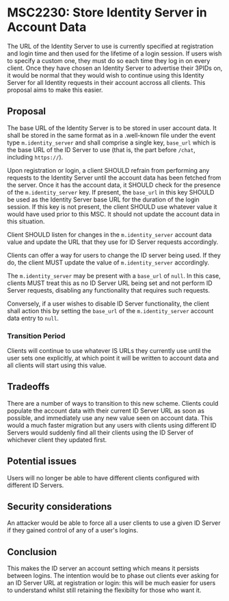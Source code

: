 # MSC2230: Store Identity Server in Account Data

The URL of the Identity Server to use is currently specified at registration and
login time and then used for the lifetime of a login session. If users wish to
specify a custom one, they must do so each time they log in on every client.
Once they have chosen an Identity Server to advertise their 3PIDs on, it would
be normal that they would wish to continue using this Identity Server for all
Identity requests in their account accross all clients. This proposal aims to
make this easier.

## Proposal

The base URL of the Identity Server is to be stored in user account data. It
shall be stored in the same format as in a .well-known file under the event type
`m.identity_server` and shall comprise a single key, `base_url` which is the
base URL of the ID Server to use (that is, the part before `/chat`, including
`https://`).

Upon registration or login, a client SHOULD refrain from performing any requests
to the Identity Server until the account data has been fetched from the server.
Once it has the account data, it SHOULD check for the presence of the
`m.identity_server` key. If present, the `base_url` in this key SHOULD be used
as the Identity Server base URL for the duration of the login session. If this
key is not present, the client SHOULD use whatever value it would have used prior
to this MSC. It should not update the account data in this situation.

Client SHOULD listen for changes in the `m.identity_server` account data value
and update the URL that they use for ID Server requests accordingly.

Clients can offer a way for users to change the ID server being used. If they
do, the client MUST update the value of `m.identity_server` accordingly.

The `m.identity_server` may be present with a `base_url` of `null`. In this case,
clients MUST treat this as no ID Server URL being set and not perform ID
Server requests, disabling any functionality that requires such requests.

Conversely, if a user wishes to disable ID Server functionality, the client
shall action this by setting the `base_url` of the `m.identity_server`
account data entry to `null`.

### Transition Period

Clients will continue to use whatever IS URLs they currently use until the
user sets one explicitly, at which point it will be written to account data
and all clients will start using this value.

## Tradeoffs

There are a number of ways to transition to this new scheme. Clients could
populate the account data with their current ID Server URL as soon as
possible, and immediately use any new value seen on account data. This
would a much faster migration but any users with clients using different
ID Servers would suddenly find all their clients using the ID Server of
whichever client they updated first.

## Potential issues

Users will no longer be able to have different clients configured with
different ID Servers.

## Security considerations

An attacker would be able to force all a user clients to use a given ID Server
if they gained control of any of a user's logins.

## Conclusion

This makes the ID server an account setting which means it persists between
logins. The intention would be to phase out clients ever asking for an ID
Server URL at registration or login: this will be much easier for users to
understand whilst still retaining the flexibilty for those who want it.
